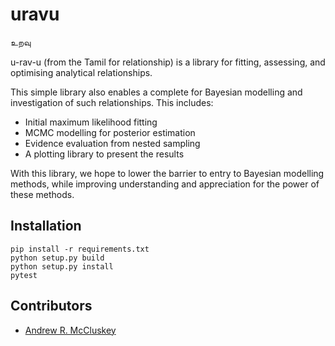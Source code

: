 # uravu

உறவு

u-rav-u (from the Tamil for relationship) is a library for fitting, assessing, and optimising analytical relationships. 

This simple library also enables a complete for Bayesian modelling and investigation of such relationships. 
This includes:

- Initial maximum likelihood fitting
- MCMC modelling for posterior estimation
- Evidence evaluation from nested sampling
- A plotting library to present the results 

With this library, we hope to lower the barrier to entry to Bayesian modelling methods, while improving understanding and appreciation for the power of these methods. 

## Installation

```
pip install -r requirements.txt
python setup.py build
python setup.py install 
pytest
```

## Contributors 

- [Andrew R. McCluskey](armccluskey.com)